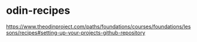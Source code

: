# odin-recipes
https://www.theodinproject.com/paths/foundations/courses/foundations/lessons/recipes#setting-up-your-projects-github-repository